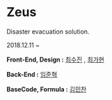 # Zeus

Disaster evacuation solution.

2018.12.11 ~



**Front-End, Design :** [최수진](https://github.com/ChoiSooJin) , [최가현](https://github.com/GahyeonC)

**Back-End :** [임준혁](https://github.com/gurdlwl)

**BaseCode, Formula :** [김민찬](https://github.com/SyubSyubBoy)
